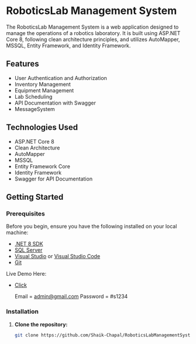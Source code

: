 # RoboticsLab Management System

The RoboticsLab Management System is a web application designed to manage the operations of a robotics laboratory. It is built using ASP.NET Core 8, following clean architecture principles, and utilizes AutoMapper, MSSQL, Entity Framework, and Identity Framework.

## Features

- User Authentication and Authorization
- Inventory Management
- Equipment Management
- Lab Scheduling
- API Documentation with Swagger
- MessageSystem
 

## Technologies Used

- ASP.NET Core 8
- Clean Architecture
- AutoMapper
- MSSQL
- Entity Framework Core
- Identity Framework
- Swagger for API Documentation

## Getting Started

### Prerequisites

Before you begin, ensure you have the following installed on your local machine:

- [.NET 8 SDK](https://dotnet.microsoft.com/download/dotnet/8.0)
- [SQL Server](https://www.microsoft.com/en-us/sql-server/sql-server-downloads)
- [Visual Studio](https://visualstudio.microsoft.com/) or [Visual Studio Code](https://code.visualstudio.com/)
- [Git](https://git-scm.com/)


Live Demo Here:

- [Click](http://www.rlms.skygreenblue.xyz/swagger/index.html)

  Email = admin@gmail.com
  Password = #s1234

### Installation

1. **Clone the repository:**

   ```bash
   git clone https://github.com/Shaik-Chapal/RoboticsLabManagementSystem-.git
   


